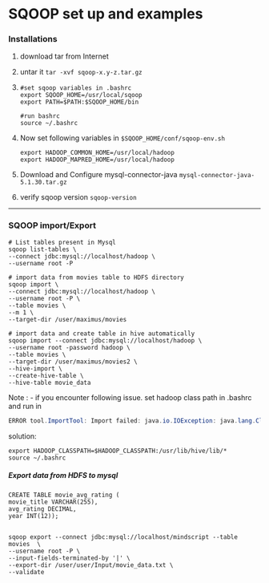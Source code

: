 # SQOOP set up and examples 



### Installations

1. download tar from Internet

2. untar it `tar -xvf sqoop-x.y-z.tar.gz` 

3. ```shell
   #set sqoop variables in .bashrc
   export SQOOP_HOME=/usr/local/sqoop 
   export PATH=$PATH:$SQOOP_HOME/bin
   
   #run bashrc
   source ~/.bashrc
   ```

4. Now set following variables in `$SQOOP_HOME/conf/sqoop-env.sh`

   ```shell
   export HADOOP_COMMON_HOME=/usr/local/hadoop 
   export HADOOP_MAPRED_HOME=/usr/local/hadoop
   ```

5. Download and Configure mysql-connector-java `mysql-connector-java-5.1.30.tar.gz`
6. verify sqoop version `sqoop-version`

----

### SQOOP import/Export

```shell
# List tables present in Mysql
sqoop list-tables \
--connect jdbc:mysql://localhost/hadoop \
--username root -P
```

```shell
# import data from movies table to HDFS directory
sqoop import \
--connect jdbc:mysql://localhost/hadoop \
--username root -P \
--table movies \
--m 1 \
--target-dir /user/maximus/movies
```

```shell
# import data and create table in hive automatically
sqoop import --connect jdbc:mysql://localhost/hadoop \
--username root -password hadoop \
--table movies \
--target-dir /user/maximus/movies2 \
--hive-import \
--create-hive-table \
--hive-table movie_data
```

Note : - if you encounter following issue. set hadoop class path in .bashrc and run in

```java
ERROR tool.ImportTool: Import failed: java.io.IOException: java.lang.ClassNotFoundException: org.apache.hadoop.hive.conf.HiveConf
```

solution:

```shell
export HADOOP_CLASSPATH=$HADOOP_CLASSPATH:/usr/lib/hive/lib/*
source ~/.bashrc
```

##### Export data from HDFS to mysql

```shell
CREATE TABLE movie_avg_rating (
movie_title VARCHAR(255),
avg_rating DECIMAL,
year INT(12));


sqoop export --connect jdbc:mysql://localhost/mindscript --table movies  \
--username root -P \
--input-fields-terminated-by '|' \
--export-dir /user/user/Input/movie_data.txt \
--validate
```

